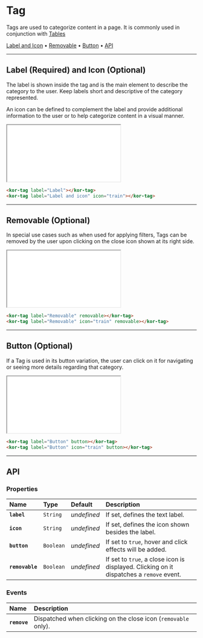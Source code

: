 # Tag

Tags are used to categorize content in a page. It is commonly used in conjunction with [Tables](components/table)

[Label and Icon](components/tag#label-and-icon) • [Removable](components/tag#removable) • [Button](components/tag#button) • [API](components/tag#api)

---

## Label (Required) and Icon (Optional)

The label is shown inside the tag and is the main element to describe the category to the user. Keep labels short and descriptive of the category represented.

An icon can be defined to complement the label and provide additional information to the user or to help categorize content in a visual manner.

<iframe src="./assets/docs/components/tag/label-and-icon.html"></iframe>

```html
<kor-tag label="Label"></kor-tag>
<kor-tag label="Label and icon" icon="train"></kor-tag>
```

---

## Removable (Optional)

In special use cases such as when used for applying filters, Tags can be removed by the user upon clicking on the close icon shown at its right side.

<iframe src="./assets/docs/components/tag/removable.html"></iframe>

```html
<kor-tag label="Removable" removable></kor-tag>
<kor-tag label="Removable" icon="train" removable></kor-tag>
```

---

## Button (Optional)

If a Tag is used in its button variation, the user can click on it for navigating or seeing more details regarding that category.

<iframe src="./assets/docs/components/tag/button.html"></iframe>

```html
<kor-tag label="Button" button></kor-tag>
<kor-tag label="Button" icon="train" button></kor-tag>
```

---

## API

### Properties

| Name | Type | Default | Description |
| :-- | :-- | :-- | :-- |
| **`label`** | `String` | _undefined_ | If set, defines the text label. |
| **`icon`** | `String` | _undefined_ | If set, defines the icon shown besides the label. |
| **`button`** | `Boolean` | _undefined_ | If set to `true`, hover and click effects will be added. |
| **`removable`** | `Boolean` | _undefined_ | If set to `true`, a close icon is displayed. Clicking on it dispatches a `remove` event. |

### Events

| Name | Description |
| :-- | :-- |
| **`remove`** | Dispatched when clicking on the close icon (`removable` only). |